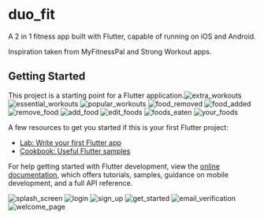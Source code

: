 # duo_fit

A 2 in 1 fitness app built with Flutter, capable of running on iOS and Android.

Inspiration taken from MyFitnessPal and Strong Workout apps.

## Getting Started

This project is a starting point for a Flutter application.![extra_workouts](https://github.com/ovidium3/duo_fit/assets/98719820/f40df349-ed33-4b3c-b031-fcc019c7c855)
![essential_workouts](https://github.com/ovidium3/duo_fit/assets/98719820/ce5b5a0d-64b5-46de-b78b-a7e01d94c252)
![popular_workouts](https://github.com/ovidium3/duo_fit/assets/98719820/45783b1a-5d45-4039-8d75-97ed1ed9a9b1)
![food_removed](https://github.com/ovidium3/duo_fit/assets/98719820/7e3e74cf-cef4-415c-b969-cb63e25ef00f)
![food_added](https://github.com/ovidium3/duo_fit/assets/98719820/e2b94d85-75c6-4def-b381-81897e1a11e9)
![remove_food](https://github.com/ovidium3/duo_fit/assets/98719820/7e864042-5977-496f-8724-44f78a7ada08)
![add_food](https://github.com/ovidium3/duo_fit/assets/98719820/ffa49a14-2e87-42ed-9977-ad0e62e1b585)
![edit_foods](https://github.com/ovidium3/duo_fit/assets/98719820/aa2a00eb-96ea-49d9-bf18-48141a3d1b34)
![foods_eaten](https://github.com/ovidium3/duo_fit/assets/98719820/dbedc8a4-0721-4f28-9f81-3088b6175c70)
![your_foods](https://github.com/ovidium3/duo_fit/assets/98719820/571905bf-0ae7-4067-bd40-f9b6b0db0fb3)


A few resources to get you started if this is your first Flutter project:

- [Lab: Write your first Flutter app](https://docs.flutter.dev/get-started/codelab)
- [Cookbook: Useful Flutter samples](https://docs.flutter.dev/cookbook)

For help getting started with Flutter development, view the
[online documentation](https://docs.flutter.dev/), which offers tutorials,
samples, guidance on mobile development, and a full API reference.

![splash_screen](https://github.com/ovidium3/duo_fit/assets/98719820/8b6bb076-f8e3-465f-9dd9-b1d5a6be833e)
![login](https://github.com/ovidium3/duo_fit/assets/98719820/09014978-d9d9-4412-b0e2-818d2978bdb9)
![sign_up](https://github.com/ovidium3/duo_fit/assets/98719820/d07ba4fa-b530-47b6-bcd0-918c0659cb95)
![get_started](https://github.com/ovidium3/duo_fit/assets/98719820/105550e3-e736-404d-a59e-dc477cd59ae0)
![email_verification](https://github.com/ovidium3/duo_fit/assets/98719820/ff2df348-d09e-4f24-9104-d99290357e03)
![welcome_page](https://github.com/ovidium3/duo_fit/assets/98719820/3545d25f-2d1e-4913-89b7-e1d252ddf8bb)
